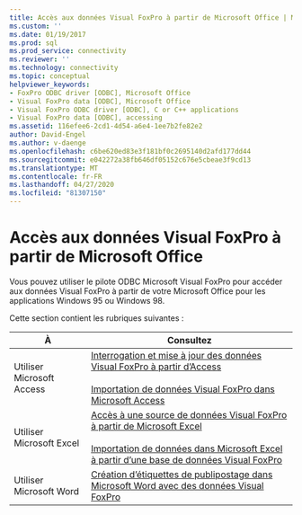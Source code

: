 ```yaml
---
title: Accès aux données Visual FoxPro à partir de Microsoft Office | Microsoft Docs
ms.custom: ''
ms.date: 01/19/2017
ms.prod: sql
ms.prod_service: connectivity
ms.reviewer: ''
ms.technology: connectivity
ms.topic: conceptual
helpviewer_keywords:
- FoxPro ODBC driver [ODBC], Microsoft Office
- Visual FoxPro data [ODBC], Microsoft Office
- Visual FoxPro ODBC driver [ODBC], C or C++ applications
- Visual FoxPro data [ODBC], accessing
ms.assetid: 116efee6-2cd1-4d54-a6e4-1ee7b2fe82e2
author: David-Engel
ms.author: v-daenge
ms.openlocfilehash: c6be620ed83e3f181bf0c2695140d2afd177dd44
ms.sourcegitcommit: e042272a38fb646df05152c676e5cbeae3f9cd13
ms.translationtype: MT
ms.contentlocale: fr-FR
ms.lasthandoff: 04/27/2020
ms.locfileid: "81307150"
---
```

# <a name="accessing-visual-foxpro-data-from-microsoft-office"></a>Accès aux données Visual FoxPro à partir de Microsoft Office
Vous pouvez utiliser le pilote ODBC Microsoft Visual FoxPro pour accéder aux données Visual FoxPro à partir de votre Microsoft Office pour les applications Windows 95 ou Windows 98.  
  
 Cette section contient les rubriques suivantes :  
  
|À|Consultez|  
|--------|---------|  
|Utiliser Microsoft Access|[Interrogation et mise à jour des données Visual FoxPro à partir d’Access](../../odbc/microsoft/querying-and-updating-visual-foxpro-data-from-microsoft-access.md)<br /><br /> [Importation de données Visual FoxPro dans Microsoft Access](../../odbc/microsoft/importing-visual-foxpro-data-into-microsoft-access.md)|  
|Utiliser Microsoft Excel|[Accès à une source de données Visual FoxPro à partir de Microsoft Excel](../../odbc/microsoft/accessing-a-visual-foxpro-data-source-from-microsoft-excel.md)<br /><br /> [Importation de données dans Microsoft Excel à partir d’une base de données Visual FoxPro](../../odbc/microsoft/importing-data-into-microsoft-excel-from-a-visual-foxpro-database.md)|  
|Utiliser Microsoft Word|[Création d’étiquettes de publipostage dans Microsoft Word avec des données Visual FoxPro](../../odbc/microsoft/creating-mailing-labels-in-microsoft-word-using-visual-foxpro-data.md)|
